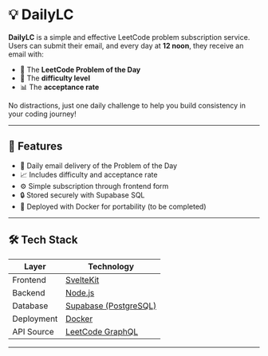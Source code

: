 # 💡 DailyLC

**DailyLC** is a simple and effective LeetCode problem subscription service. Users can submit their email, and every day at **12 noon**, they receive an email with:

- 🔗 The **LeetCode Problem of the Day**
- 🎯 The **difficulty level**
- 📊 The **acceptance rate**

No distractions, just one daily challenge to help you build consistency in your coding journey!

---

## 🚀 Features

- 📨 Daily email delivery of the Problem of the Day
- 📈 Includes difficulty and acceptance rate
- ⚙️ Simple subscription through frontend form
- 🔒 Stored securely with Supabase SQL
- 🐳 Deployed with Docker for portability (to be completed)

---

## 🛠️ Tech Stack

| Layer       | Technology        |
|------------|-------------------|
| Frontend   | [SvelteKit](https://kit.svelte.dev) |
| Backend    | [Node.js](https://nodejs.org) |
| Database   | [Supabase (PostgreSQL)](https://supabase.com) |
| Deployment | [Docker](https://www.docker.com) |
| API Source | [LeetCode GraphQL](https://leetcode.com/graphql) |

---

